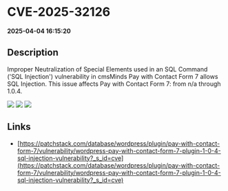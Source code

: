 # CVE-2025-32126

**2025-04-04 16:15:20**

## Description
Improper Neutralization of Special Elements used in an SQL Command ('SQL Injection') vulnerability in cmsMinds Pay with Contact Form 7 allows SQL Injection. This issue affects Pay with Contact Form 7: from n/a through 1.0.4.

![](https://img.shields.io/static/v1?label=Score&message=7.6&color=red)
![](https://img.shields.io/static/v1?label=Severity&message=HIGH&color=red)
![](https://img.shields.io/static/v1?label=CWE&message=SQL&color=green)

## Links
- [https://patchstack.com/database/wordpress/plugin/pay-with-contact-form-7/vulnerability/wordpress-pay-with-contact-form-7-plugin-1-0-4-sql-injection-vulnerability?_s_id=cve](https://patchstack.com/database/wordpress/plugin/pay-with-contact-form-7/vulnerability/wordpress-pay-with-contact-form-7-plugin-1-0-4-sql-injection-vulnerability?_s_id=cve)
